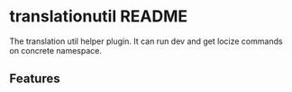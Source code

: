 # translationutil README

The translation util helper plugin. It can run dev and get locize commands on concrete namespace.

## Features
